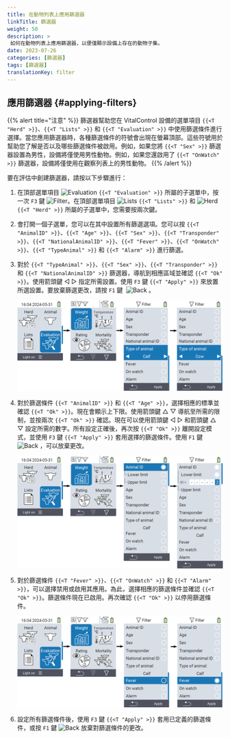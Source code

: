 ```yaml
---
title: 在動物列表上應用篩選器
linkTitle: 篩選器
weight: 50
description: >
 如何在動物列表上應用篩選器，以便僅顯示設備上存在的動物子集。
date: 2023-07-26
categories: [篩選器]
tags: [篩選器]
translationKey: filter
---
```

## 應用篩選器 {#applying-filters}

{{% alert title="注意" %}}
篩選器幫助您在 VitalControl 設備的選單項目 `{{<T "Herd" >}}`、`{{<T "Lists" >}}` 和 `{{<T "Evaluation" >}}` 中使用篩選條件進行選擇。當您應用篩選器時，各種篩選條件的符號會出現在螢幕頂部。這些符號用於幫助您了解是否以及哪些篩選條件被啟用。例如，如果您將 `{{<T "Sex" >}}` 篩選器設置為男性，設備將僅使用男性動物。例如，如果您還啟用了 `{{<T "OnWatch" >}}` 篩選器，設備將僅使用在觀察列表上的男性動物。
{{% /alert %}}

要在評估中創建篩選器，請按以下步驟進行：

1. 在頂部選單項目 <img src="/icons/main/evaluation.svg" width="50" align="bottom" alt="Evaluation" /> `{{<T "Evaluation" >}}` 所屬的子選單中，按一次 `F3` 鍵 <img src="/icons/footer/filter.svg" width="25" align="bottom" alt="Filter" />。在頂部選單項目 <img src="/icons/main/lists.svg" width="28" align="bottom" alt="Lists" /> `{{<T "Lists" >}}` 和 <img src="/icons/main/herd.svg" width="60" align="bottom" alt="Herd" /> `{{<T "Herd" >}}` 所屬的子選單中，您需要按兩次鍵。

2. 會打開一個子選單，您可以在其中設置所有篩選選項。您可以按 `{{<T "AnimalID" >}}`、`{{<T "Age" >}}`、`{{<T "Sex" >}}`、`{{<T "Transponder" >}}`、`{{<T "NationalAnimalID" >}}`、`{{<T "Fever" >}}`、`{{<T "OnWatch" >}}`、`{{<T "TypeAnimal" >}}` 和 `{{<T "Alarm" >}}` 進行篩選。

3. 對於 `{{<T "TypeAnimal" >}}`、`{{<T "Sex" >}}`、`{{<T "Transponder" >}}` 和 `{{<T "NationalAnimalID" >}}` 篩選器，導航到相應區域並確認 `{{<T "Ok" >}}`。使用箭頭鍵 ◁ ▷ 指定所需設置。使用 `F3` 鍵 `{{<T "Apply" >}}` 來放置所選設置。要放棄篩選更改，請按 `F1` 鍵 &nbsp;<img src="/icons/footer/exit.svg" width="25" align="bottom" alt="Back" />&nbsp;。


   ![VitalControl: menu Evaluation Create filter](images/filter.png "Create filter")

4. 對於篩選條件 `{{<T "AnimalID" >}}` 和 `{{<T "Age" >}}`，選擇相應的標準並確認 `{{<T "Ok" >}}`。現在會顯示上下限。使用箭頭鍵 △ ▽ 導航至所需的限制，並按兩次 `{{<T "Ok" >}}` 確認。現在可以使用箭頭鍵 ◁ ▷ 和箭頭鍵 △ ▽ 設定所需的數字。所有設定正確後，再次按 `{{<T "Ok" >}}` 離開設定模式，並使用 `F3` 鍵 `{{<T "Apply" >}}` 套用選擇的篩選條件。使用 `F1` 鍵 &nbsp;<img src="/icons/footer/exit.svg" width="25" align="bottom" alt="Back" />&nbsp;，可以放棄更改。

   ![VitalControl: menu Evaluation Create filter](images/filter2.png "Create filter")

5. 對於篩選條件 `{{<T "Fever" >}}`、`{{<T "OnWatch" >}}` 和 `{{<T "Alarm" >}}`，可以選擇禁用或啟用其應用。為此，選擇相應的篩選條件並確認 `{{<T "Ok" >}}`。篩選條件現在已啟用。再次確認 `{{<T "Ok" >}}` 以停用篩選條件。

   ![VitalControl: menu Evaluation Create filter](images/filter3.png "Create filter")

6. 設定所有篩選條件後，使用 `F3` 鍵 `{{<T "Apply" >}}` 套用已定義的篩選條件，或按 `F1` 鍵 <img src="/icons/footer/exit.svg" width="25" align="bottom" alt="Back" /> 放棄對篩選條件的更改。

